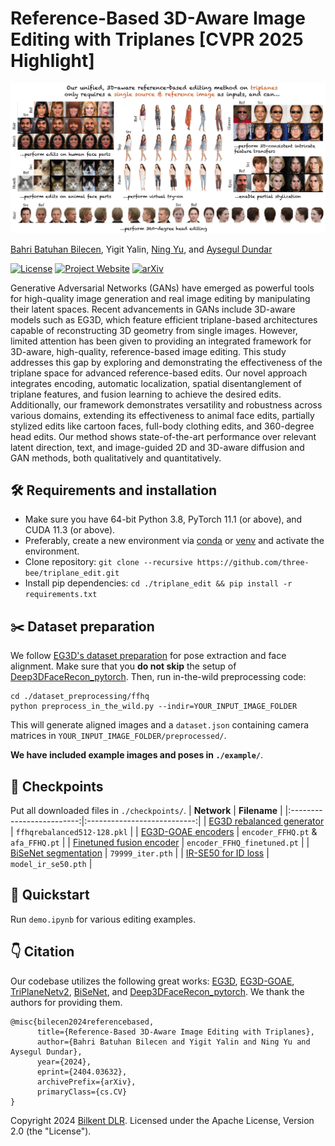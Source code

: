 # Reference-Based 3D-Aware Image Editing with Triplanes [CVPR 2025 Highlight]

![Teaser](./assets/teaser.png)

[Bahri Batuhan Bilecen](https://three-bee.github.io), Yigit Yalin, [Ning Yu](https://ningyu1991.github.io/), and [Aysegul Dundar](http://www.cs.bilkent.edu.tr/~adundar/)

[![License](https://img.shields.io/badge/License-Apache_2.0-blue.svg)](https://opensource.org/licenses/Apache-2.0) [![Project Website](https://img.shields.io/badge/Project_website-red.svg)](https://three-bee.github.io/triplane_edit/) [![arXiv](https://img.shields.io/badge/arXiv-2404.03632-b31b1b.svg)](https://arxiv.org/abs/2404.03632)

Generative Adversarial Networks (GANs) have emerged as powerful tools for high-quality image generation and real image editing by manipulating their latent spaces. Recent advancements in GANs include 3D-aware models such as EG3D, which feature efficient triplane-based architectures capable of reconstructing 3D geometry from single images. However, limited attention has been given to providing an integrated framework for 3D-aware, high-quality, reference-based image editing. This study addresses this gap by exploring and demonstrating the effectiveness of the triplane space for advanced reference-based edits. Our novel approach integrates encoding, automatic localization, spatial disentanglement of triplane features, and fusion learning to achieve the desired edits. Additionally, our framework demonstrates versatility and robustness across various domains, extending its effectiveness to animal face edits, partially stylized edits like cartoon faces, full-body clothing edits, and 360-degree head edits. Our method shows state-of-the-art performance over relevant latent direction, text, and image-guided 2D and 3D-aware diffusion and GAN methods, both qualitatively and quantitatively.

## 🛠️ Requirements and installation
* Make sure you have 64-bit Python 3.8, PyTorch 11.1 (or above), and CUDA 11.3 (or above).
* Preferably, create a new environment via [conda](https://conda.io/projects/conda/en/latest/user-guide/tasks/manage-environments.html) or [venv](https://docs.python.org/3/library/venv.html) and activate the environment.
* Clone repository: ```git clone --recursive https://github.com/three-bee/triplane_edit.git```
* Install pip dependencies: ```cd ./triplane_edit && pip install -r requirements.txt```

## :scissors: Dataset preparation
We follow [EG3D's dataset preparation](https://github.com/NVlabs/eg3d/?tab=readme-ov-file#preparing-datasets) for pose extraction and face alignment. Make sure that you **do not skip** the setup of [Deep3DFaceRecon_pytorch](https://github.com/sicxu/Deep3DFaceRecon_pytorch/tree/6ba3d22f84bf508f0dde002da8fff277196fef21).
Then, run in-the-wild preprocessing code:
```
cd ./dataset_preprocessing/ffhq
python preprocess_in_the_wild.py --indir=YOUR_INPUT_IMAGE_FOLDER
```
This will generate aligned images and a ```dataset.json``` containing camera matrices in ```YOUR_INPUT_IMAGE_FOLDER/preprocessed/```.

**We have included example images and poses in ```./example/```**.

## :checkered_flag: Checkpoints
Put all downloaded files in ```./checkpoints/```.
|        **Network**        |         **Filename**        |
|:-------------------------:|:---------------------------:|
| [EG3D rebalanced generator](https://drive.google.com/drive/folders/12pTX5TKQcA8ElNW5jDkWURSPUyISggHs?usp=sharing) | ```ffhqrebalanced512-128.pkl```   |
|        [EG3D-GOAE encoders](https://drive.google.com/drive/folders/12pTX5TKQcA8ElNW5jDkWURSPUyISggHs?usp=sharing) | ```encoder_FFHQ.pt``` & ```afa_FFHQ.pt``` |
|  [Finetuned fusion encoder](https://drive.google.com/file/d/1cObOXsMVRd55KXyA17KNZxJf_WW9u65_/view?usp=sharing) | ```encoder_FFHQ_finetuned.pt```   |
|      [BiSeNet segmentation](https://drive.google.com/open?id=154JgKpzCPW82qINcVieuPH3fZ2e0P812) | ```79999_iter.pth```              |
|       [IR-SE50 for ID loss](https://drive.google.com/file/d/1KW7bjndL3QG3sxBbZxreGHigcCCpsDgn/view) | ```model_ir_se50.pth```           |

## :rocket: Quickstart
Run ```demo.ipynb``` for various editing examples.

## :point_down: Citation
Our codebase utilizes the following great works: [EG3D](https://github.com/NVlabs/eg3d), [EG3D-GOAE](https://github.com/jiangyzy/GOAE), [TriPlaneNetv2](https://github.com/anantarb/triplanenet), [BiSeNet](https://github.com/zllrunning/face-parsing.PyTorch), and [Deep3DFaceRecon_pytorch](https://github.com/sicxu/Deep3DFaceRecon_pytorch). We thank the authors for providing them.
```
@misc{bilecen2024referencebased,
      title={Reference-Based 3D-Aware Image Editing with Triplanes}, 
      author={Bahri Batuhan Bilecen and Yigit Yalin and Ning Yu and Aysegul Dundar},
      year={2024},
      eprint={2404.03632},
      archivePrefix={arXiv},
      primaryClass={cs.CV}
}
```
Copyright 2024 [Bilkent DLR](https://dlr.bilkent.edu.tr/). Licensed under the Apache License, Version 2.0 (the "License").
